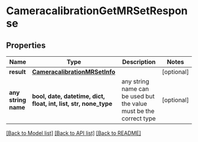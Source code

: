 # CameracalibrationGetMRSetResponse


## Properties
Name | Type | Description | Notes
------------ | ------------- | ------------- | -------------
**result** | [**CameracalibrationMRSetInfo**](CameracalibrationMRSetInfo.md) |  | [optional] 
**any string name** | **bool, date, datetime, dict, float, int, list, str, none_type** | any string name can be used but the value must be the correct type | [optional]

[[Back to Model list]](../README.md#documentation-for-models) [[Back to API list]](../README.md#documentation-for-api-endpoints) [[Back to README]](../README.md)


